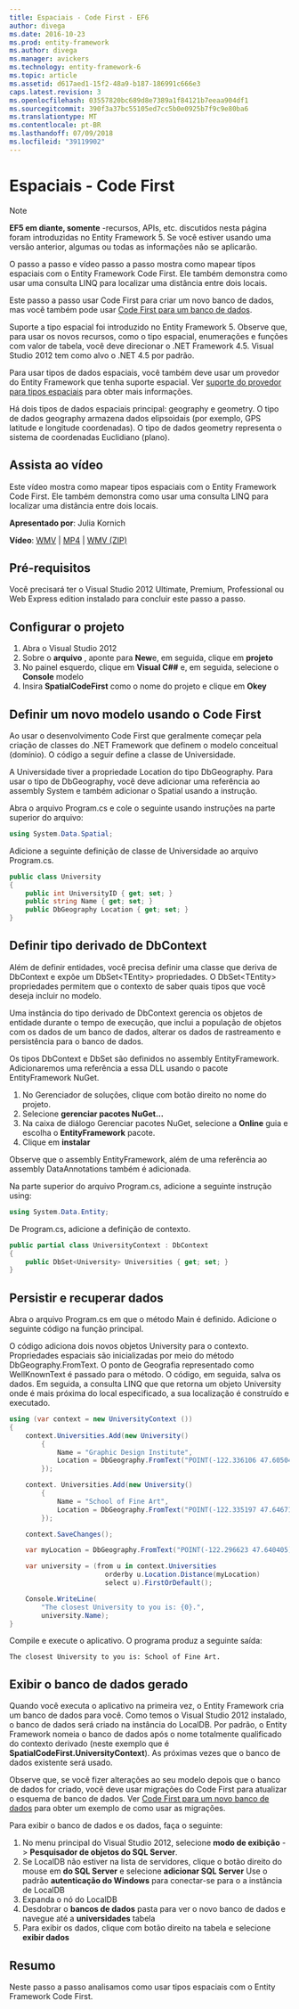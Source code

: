 ```yaml
---
title: Espaciais - Code First - EF6
author: divega
ms.date: 2016-10-23
ms.prod: entity-framework
ms.author: divega
ms.manager: avickers
ms.technology: entity-framework-6
ms.topic: article
ms.assetid: d617aed1-15f2-48a9-b187-186991c666e3
caps.latest.revision: 3
ms.openlocfilehash: 03557820bc689d8e7389a1f84121b7eeaa904df1
ms.sourcegitcommit: 390f3a37bc55105ed7cc5b0e0925b7f9c9e80ba6
ms.translationtype: MT
ms.contentlocale: pt-BR
ms.lasthandoff: 07/09/2018
ms.locfileid: "39119902"
---
```

# <a name="spatial---code-first"></a>Espaciais - Code First
> [!NOTE]
> **EF5 em diante, somente** -recursos, APIs, etc. discutidos nesta página foram introduzidas no Entity Framework 5. Se você estiver usando uma versão anterior, algumas ou todas as informações não se aplicarão.

O passo a passo e vídeo passo a passo mostra como mapear tipos espaciais com o Entity Framework Code First. Ele também demonstra como usar uma consulta LINQ para localizar uma distância entre dois locais.

Este passo a passo usar Code First para criar um novo banco de dados, mas você também pode usar [Code First para um banco de dados](~/ef6/modeling/code-first/workflows/existing-database.md).

Suporte a tipo espacial foi introduzido no Entity Framework 5. Observe que, para usar os novos recursos, como o tipo espacial, enumerações e funções com valor de tabela, você deve direcionar o .NET Framework 4.5. Visual Studio 2012 tem como alvo o .NET 4.5 por padrão.

Para usar tipos de dados espaciais, você também deve usar um provedor do Entity Framework que tenha suporte espacial. Ver [suporte do provedor para tipos espaciais](~/ef6/fundamentals/providers/spatial-support.md) para obter mais informações.

Há dois tipos de dados espaciais principal: geography e geometry. O tipo de dados geography armazena dados elipsoidais (por exemplo, GPS latitude e longitude coordenadas). O tipo de dados geometry representa o sistema de coordenadas Euclidiano (plano).

## <a name="watch-the-video"></a>Assista ao vídeo
Este vídeo mostra como mapear tipos espaciais com o Entity Framework Code First. Ele também demonstra como usar uma consulta LINQ para localizar uma distância entre dois locais.

**Apresentado por**: Julia Kornich

**Vídeo**: [WMV](http://download.microsoft.com/download/9/1/3/913EA17E-6F97-41D8-A4FE-805A0D83D26A/HDI-ITPro-MSDN-winvideo-spatialwithcodefirst.wmv) | [MP4](http://download.microsoft.com/download/9/1/3/913EA17E-6F97-41D8-A4FE-805A0D83D26A/HDI-ITPro-MSDN-mp4video-spatialwithcodefirst.m4v) | [WMV (ZIP)](http://download.microsoft.com/download/9/1/3/913EA17E-6F97-41D8-A4FE-805A0D83D26A/HDI-ITPro-MSDN-winvideo-spatialwithcodefirst.zip)

## <a name="pre-requisites"></a>Pré-requisitos

Você precisará ter o Visual Studio 2012 Ultimate, Premium, Professional ou Web Express edition instalado para concluir este passo a passo.

## <a name="set-up-the-project"></a>Configurar o projeto

1.  Abra o Visual Studio 2012
2.  Sobre o **arquivo** , aponte para **New**e, em seguida, clique em **projeto**
3.  No painel esquerdo, clique em **Visual C#\#** e, em seguida, selecione o **Console** modelo
4.  Insira **SpatialCodeFirst** como o nome do projeto e clique em **Okey**

## <a name="define-a-new-model-using-code-first"></a>Definir um novo modelo usando o Code First

Ao usar o desenvolvimento Code First que geralmente começar pela criação de classes do .NET Framework que definem o modelo conceitual (domínio). O código a seguir define a classe de Universidade.

A Universidade tiver a propriedade Location do tipo DbGeography. Para usar o tipo de DbGeography, você deve adicionar uma referência ao assembly System e também adicionar o Spatial usando a instrução.

Abra o arquivo Program.cs e cole o seguinte usando instruções na parte superior do arquivo:

``` csharp
using System.Data.Spatial;
```

Adicione a seguinte definição de classe de Universidade ao arquivo Program.cs.

``` csharp
public class University  
{
    public int UniversityID { get; set; }
    public string Name { get; set; }
    public DbGeography Location { get; set; }
}
```

## <a name="define-the-dbcontext-derived-type"></a>Definir tipo derivado de DbContext

Além de definir entidades, você precisa definir uma classe que deriva de DbContext e expõe um DbSet&lt;TEntity&gt; propriedades. O DbSet&lt;TEntity&gt; propriedades permitem que o contexto de saber quais tipos que você deseja incluir no modelo.

Uma instância do tipo derivado de DbContext gerencia os objetos de entidade durante o tempo de execução, que inclui a população de objetos com os dados de um banco de dados, alterar os dados de rastreamento e persistência para o banco de dados.

Os tipos DbContext e DbSet são definidos no assembly EntityFramework. Adicionaremos uma referência a essa DLL usando o pacote EntityFramework NuGet.

1.  No Gerenciador de soluções, clique com botão direito no nome do projeto.
2.  Selecione **gerenciar pacotes NuGet...**
3.  Na caixa de diálogo Gerenciar pacotes NuGet, selecione a **Online** guia e escolha o **EntityFramework** pacote.
4.  Clique em **instalar**

Observe que o assembly EntityFramework, além de uma referência ao assembly DataAnnotations também é adicionada.

Na parte superior do arquivo Program.cs, adicione a seguinte instrução using:

``` csharp
using System.Data.Entity;
```

De Program.cs, adicione a definição de contexto. 

``` csharp
public partial class UniversityContext : DbContext
{
    public DbSet<University> Universities { get; set; }
}
```

## <a name="persist-and-retrieve-data"></a>Persistir e recuperar dados

Abra o arquivo Program.cs em que o método Main é definido. Adicione o seguinte código na função principal.

O código adiciona dois novos objetos University para o contexto. Propriedades espaciais são inicializadas por meio do método DbGeography.FromText. O ponto de Geografia representado como WellKnownText é passado para o método. O código, em seguida, salva os dados. Em seguida, a consulta LINQ que que retorna um objeto University onde é mais próxima do local especificado, a sua localização é construído e executado.

``` csharp
using (var context = new UniversityContext ())
{
    context.Universities.Add(new University()
        {
            Name = "Graphic Design Institute",
            Location = DbGeography.FromText("POINT(-122.336106 47.605049)"),
        });

    context. Universities.Add(new University()
        {
            Name = "School of Fine Art",
            Location = DbGeography.FromText("POINT(-122.335197 47.646711)"),
        });

    context.SaveChanges();

    var myLocation = DbGeography.FromText("POINT(-122.296623 47.640405)");

    var university = (from u in context.Universities
                        orderby u.Location.Distance(myLocation)
                        select u).FirstOrDefault();

    Console.WriteLine(
        "The closest University to you is: {0}.",
        university.Name);
}
```

Compile e execute o aplicativo. O programa produz a seguinte saída:

```
The closest University to you is: School of Fine Art.
```

## <a name="view-the-generated-database"></a>Exibir o banco de dados gerado

Quando você executa o aplicativo na primeira vez, o Entity Framework cria um banco de dados para você. Como temos o Visual Studio 2012 instalado, o banco de dados será criado na instância do LocalDB. Por padrão, o Entity Framework nomeia o banco de dados após o nome totalmente qualificado do contexto derivado (neste exemplo que é **SpatialCodeFirst.UniversityContext**). As próximas vezes que o banco de dados existente será usado.  

Observe que, se você fizer alterações ao seu modelo depois que o banco de dados for criado, você deve usar migrações do Code First para atualizar o esquema de banco de dados. Ver [Code First para um novo banco de dados](~/ef6/modeling/code-first/workflows/new-database.md) para obter um exemplo de como usar as migrações.

Para exibir o banco de dados e os dados, faça o seguinte:

1.  No menu principal do Visual Studio 2012, selecione **modo de exibição**  - &gt; **Pesquisador de objetos do SQL Server**.
2.  Se LocalDB não estiver na lista de servidores, clique o botão direito do mouse em **do SQL Server** e selecione **adicionar SQL Server** Use o padrão **autenticação do Windows** para conectar-se para o a instância de LocalDB
3.  Expanda o nó do LocalDB
4.  Desdobrar o **bancos de dados** pasta para ver o novo banco de dados e navegue até a **universidades** tabela
5.  Para exibir os dados, clique com botão direito na tabela e selecione **exibir dados**

## <a name="summary"></a>Resumo

Neste passo a passo analisamos como usar tipos espaciais com o Entity Framework Code First. 
